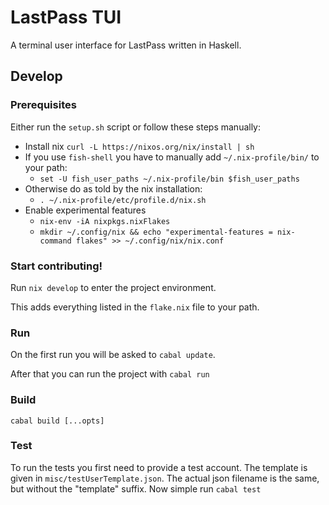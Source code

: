 # LastPass TUI
A terminal user interface for LastPass written in Haskell.

## Develop
### Prerequisites
Either run the `setup.sh` script or follow these steps manually:
- Install nix `curl -L https://nixos.org/nix/install | sh`
- If you use `fish-shell` you have to manually add `~/.nix-profile/bin/` to your path:
  - `set -U fish_user_paths ~/.nix-profile/bin $fish_user_paths`
- Otherwise do as told by the nix installation: 
  - `. ~/.nix-profile/etc/profile.d/nix.sh`
- Enable experimental features 
  - `nix-env -iA nixpkgs.nixFlakes`
  - `mkdir ~/.config/nix && echo "experimental-features = nix-command flakes" >> ~/.config/nix/nix.conf`

### Start contributing!
Run `nix develop` to enter the project environment.

This adds everything listed in the `flake.nix` file to your path.
### Run
On the first run you will be asked to `cabal update`.

After that you can run the project with
`cabal run`

### Build
`cabal build [...opts]`

### Test
To run the tests you first need to provide a test account. The template is given in
`misc/testUserTemplate.json`. The actual json filename is the same, but without the
"template" suffix. Now simple run
`cabal test`
